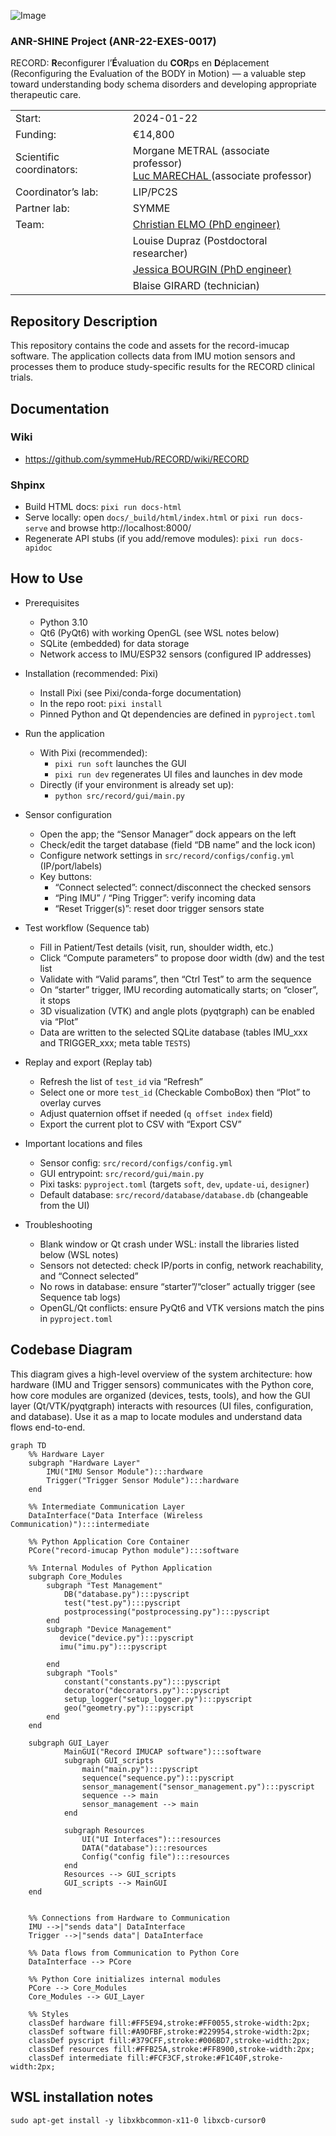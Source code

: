 ![Image](https://github.com/user-attachments/assets/4b3d3528-d859-4d76-929e-b168dbeb357c)

### ANR-SHINE Project (ANR-22-EXES-0017)
RECORD: **R**econfigurer l’**É**valuation du **COR**ps en **D**éplacement (Reconfiguring the Evaluation of the BODY in Motion) — a valuable step toward understanding body schema disorders and developing appropriate therapeutic care.<br />

<table>
<tbody>
  <tr>
    <td>Start:</td>
    <td>2024-01-22</td>
  </tr>
  <tr>
    <td>Funding:</td>
    <td>€14,800</td>
  </tr>
  <tr>
    <td>Scientific coordinators:</td>
    <td>Morgane METRAL (associate professor)<br><a href="https://github.com/LucMarechal">Luc MARECHAL </a>(associate professor)</br></td>
  </tr>
  <tr>
    <td>Coordinator’s lab:</td>
    <td>LIP/PC2S</td>
  </tr>
  <tr>
    <td>Partner lab:</td>
    <td>SYMME</td>
  </tr>
  <tr>
    <td>Team:</td>
    <td><a href="https://github.com/elmokulc">Christian ELMO (PhD engineer)</a></td>
  </tr>
  <tr>
    <td></td>
    <td>Louise Dupraz (Postdoctoral researcher)</td>
  </tr>
  <tr>
    <td></td>
    <td><a href="https://github.com/jbourgin">Jessica BOURGIN (PhD engineer)</a></td>
  </tr>
  <tr>
    <td></td>
    <td>Blaise GIRARD (technician)</td>
  </tr>
</tbody>
</table>

## Repository Description

This repository contains the code and assets for the record-imucap software.
The application collects data from IMU motion sensors and processes them to produce study-specific results for the RECORD clinical trials.

## Documentation

### Wiki
- https://github.com/symmeHub/RECORD/wiki/RECORD

### Shpinx
- Build HTML docs: `pixi run docs-html`
- Serve locally: open `docs/_build/html/index.html` or `pixi run docs-serve` and browse http://localhost:8000/
- Regenerate API stubs (if you add/remove modules): `pixi run docs-apidoc`


## How to Use

- Prerequisites
  - Python 3.10
  - Qt6 (PyQt6) with working OpenGL (see WSL notes below)
  - SQLite (embedded) for data storage
  - Network access to IMU/ESP32 sensors (configured IP addresses)

- Installation (recommended: Pixi)
  - Install Pixi (see Pixi/conda-forge documentation)
  - In the repo root: `pixi install`
  - Pinned Python and Qt dependencies are defined in `pyproject.toml`

- Run the application
  - With Pixi (recommended):
    - `pixi run soft` launches the GUI
    - `pixi run dev` regenerates UI files and launches in dev mode
  - Directly (if your environment is already set up):
    - `python src/record/gui/main.py`

- Sensor configuration
  - Open the app; the “Sensor Manager” dock appears on the left
  - Check/edit the target database (field “DB name” and the lock icon)
  - Configure network settings in `src/record/configs/config.yml` (IP/port/labels)
  - Key buttons:
    - “Connect selected”: connect/disconnect the checked sensors
    - “Ping IMU” / “Ping Trigger”: verify incoming data
    - “Reset Trigger(s)”: reset door trigger sensors state

- Test workflow (Sequence tab)
  - Fill in Patient/Test details (visit, run, shoulder width, etc.)
  - Click “Compute parameters” to propose door width (dw) and the test list
  - Validate with “Valid params”, then “Ctrl Test” to arm the sequence
  - On “starter” trigger, IMU recording automatically starts; on “closer”, it stops
  - 3D visualization (VTK) and angle plots (pyqtgraph) can be enabled via “Plot”
  - Data are written to the selected SQLite database (tables IMU_xxx and TRIGGER_xxx; meta table `TESTS`)

- Replay and export (Replay tab)
  - Refresh the list of `test_id` via “Refresh”
  - Select one or more `test_id` (Checkable ComboBox) then “Plot” to overlay curves
  - Adjust quaternion offset if needed (`q offset index` field)
  - Export the current plot to CSV with “Export CSV”

- Important locations and files
  - Sensor config: `src/record/configs/config.yml`
  - GUI entrypoint: `src/record/gui/main.py`
  - Pixi tasks: `pyproject.toml` (targets `soft`, `dev`, `update-ui`, `designer`)
  - Default database: `src/record/database/database.db` (changeable from the UI)

- Troubleshooting
  - Blank window or Qt crash under WSL: install the libraries listed below (WSL notes)
  - Sensors not detected: check IP/ports in config, network reachability, and “Connect selected”
  - No rows in database: ensure “starter”/“closer” actually trigger (see Sequence tab logs)
  - OpenGL/Qt conflicts: ensure PyQt6 and VTK versions match the pins in `pyproject.toml`

## Codebase Diagram

This diagram gives a high-level overview of the system architecture: how hardware (IMU and Trigger sensors) communicates with the Python core, how core modules are organized (devices, tests, tools), and how the GUI layer (Qt/VTK/pyqtgraph) interacts with resources (UI files, configuration, and database). Use it as a map to locate modules and understand data flows end-to-end.

```mermaid
graph TD
    %% Hardware Layer
    subgraph "Hardware Layer"
        IMU("IMU Sensor Module"):::hardware
        Trigger("Trigger Sensor Module"):::hardware
    end

    %% Intermediate Communication Layer
    DataInterface("Data Interface (Wireless Communication)"):::intermediate

    %% Python Application Core Container
    PCore("record-imucap Python module"):::software

    %% Internal Modules of Python Application
    subgraph Core_Modules
        subgraph "Test Management"
            DB("database.py"):::pyscript
            test("test.py"):::pyscript
            postprocessing("postprocessing.py"):::pyscript
        end
        subgraph "Device Management"
           device("device.py"):::pyscript
           imu("imu.py"):::pyscript

        end
        subgraph "Tools"
            constant("constants.py"):::pyscript
            decorator("decorators.py"):::pyscript
            setup_logger("setup_logger.py"):::pyscript
            geo("geometry.py"):::pyscript
        end
    end

    subgraph GUI_Layer
            MainGUI("Record IMUCAP software"):::software
            subgraph GUI_scripts
                main("main.py"):::pyscript
                sequence("sequence.py"):::pyscript
                sensor_management("sensor_management.py"):::pyscript
                sequence --> main
                sensor_management --> main
            end 

            subgraph Resources
                UI("UI Interfaces"):::resources
                DATA("database"):::resources
                Config("config file"):::resources
            end
            Resources --> GUI_scripts
            GUI_scripts --> MainGUI
    end


    %% Connections from Hardware to Communication
    IMU -->|"sends data"| DataInterface
    Trigger -->|"sends data"| DataInterface

    %% Data flows from Communication to Python Core
    DataInterface --> PCore

    %% Python Core initializes internal modules
    PCore --> Core_Modules
    Core_Modules --> GUI_Layer

    %% Styles
    classDef hardware fill:#FF5E94,stroke:#FF0055,stroke-width:2px;
    classDef software fill:#A9DFBF,stroke:#229954,stroke-width:2px;
    classDef pyscript fill:#379CFF,stroke:#006BD7,stroke-width:2px;
    classDef resources fill:#FFB25A,stroke:#FF8900,stroke-width:2px;
    classDef intermediate fill:#FCF3CF,stroke:#F1C40F,stroke-width:2px;
```

## WSL installation notes

```shell
sudo apt-get install -y libxkbcommon-x11-0 libxcb-cursor0
```

